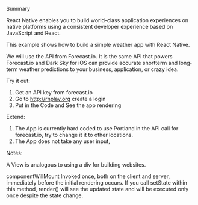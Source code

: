 Summary

React Native enables you to build world-class application experiences on native platforms using a 
consistent developer experience based on JavaScript and React.

This example shows how to build a simple weather app with React Native.

We will use the API from Forecast.io. It is the same API that powers Forecast.io and Dark Sky for iOS 
can provide accurate short­term and long­term weather predictions to your business, application, 
or crazy idea.

Try it out:
1. Get an API key from forecast.io
2. Go to http://rnplay.org create a login
3. Put in the Code and See the app rendering

Extend:
  1. The App is currently hard coded to use Portland in the API call for forecast.io, try to change it 
  it to other locations.
  2. The App does not take any user input, 

Notes:

A View is analogous to using a div for building websites.

componentWillMount Invoked once, both on the client and server, immediately before 
the initial rendering occurs. If you call setState within this method, render() will see the 
updated state and will be executed only once despite the state change.
